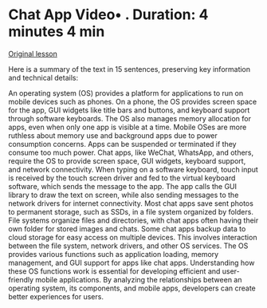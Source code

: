 # Chat App Video• . Duration: 4 minutes 4 min

[Original lesson](https://www.coursera.org/learn/uol-how-computers-work/lecture/4dxdO/chat-app)

Here is a summary of the text in 15 sentences, preserving key information and technical details:

An operating system (OS) provides a platform for applications to run on mobile devices such as phones. On a phone, the OS provides screen space for the app, GUI widgets like title bars and buttons, and keyboard support through software keyboards. The OS also manages memory allocation for apps, even when only one app is visible at a time. Mobile OSes are more ruthless about memory use and background apps due to power consumption concerns. Apps can be suspended or terminated if they consume too much power. Chat apps, like WeChat, WhatsApp, and others, require the OS to provide screen space, GUI widgets, keyboard support, and network connectivity. When typing on a software keyboard, touch input is received by the touch screen driver and fed to the virtual keyboard software, which sends the message to the app. The app calls the GUI library to draw the text on screen, while also sending messages to the network drivers for internet connectivity. Most chat apps save sent photos to permanent storage, such as SSDs, in a file system organized by folders. File systems organize files and directories, with chat apps often having their own folder for stored images and chats. Some chat apps backup data to cloud storage for easy access on multiple devices. This involves interaction between the file system, network drivers, and other OS services. The OS provides various functions such as application loading, memory management, and GUI support for apps like chat apps. Understanding how these OS functions work is essential for developing efficient and user-friendly mobile applications. By analyzing the relationships between an operating system, its components, and mobile apps, developers can create better experiences for users.

